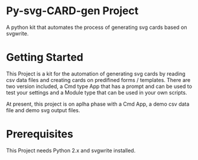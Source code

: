 # Py-svg-CARD-gen Project
A python kit that automates the process of generating svg cards based on svgwrite.

# Getting Started
This Project is a kit for the automation of generating svg cards by reading csv data files and creating cards on predifined forms / templates. There are two version included, a Cmd type App that has a prompt and can be used to test your settings and a Module type that can be used in your own scripts.

At present, this project is on aplha phase with a Cmd App, a demo csv data file and demo svg output files. 

# Prerequisites
This Project needs Python 2.x and svgwrite installed.
